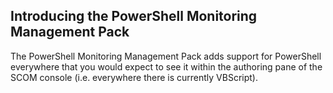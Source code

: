 [logo]: https://download.squaredup.com/images/logo.png

## Introducing the PowerShell Monitoring Management Pack ##

The PowerShell Monitoring Management Pack adds support for PowerShell everywhere that you would expect to see it within the authoring pane of the SCOM console (i.e. everywhere there is currently VBScript).






